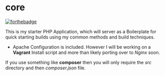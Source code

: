 # core
[![forthebadge](http://forthebadge.com/images/badges/fuck-it-ship-it.svg)](http://forthebadge.com)

This is my starter PHP Application, which will server as a Boilerplate for quick starting builds using my common methods and build techniques.

* Apache Configuration is included. However I will be working on a **Vagrant** Install script and more than likely porting over to *Nginx* soon.


If you use something like **composer** then you will only require the *src* directory and then *composer.json* file.
